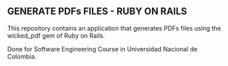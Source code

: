 ## GENERATE PDFs FILES - RUBY ON RAILS

This repository contains an application that generates PDFs files using the wicked_pdf gem of Ruby on Rails.

Done for Software Engineering Course in Universidad Nacional de Colombia.